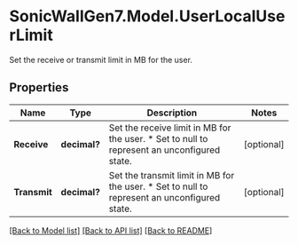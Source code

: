 # SonicWallGen7.Model.UserLocalUserLimit
Set the receive or transmit limit in MB for the user.

## Properties

Name | Type | Description | Notes
------------ | ------------- | ------------- | -------------
**Receive** | **decimal?** | Set the receive limit in MB for the user. * Set to null to represent an unconfigured state. | [optional] 
**Transmit** | **decimal?** | Set the transmit limit in MB for the user. * Set to null to represent an unconfigured state. | [optional] 

[[Back to Model list]](../README.md#documentation-for-models) [[Back to API list]](../README.md#documentation-for-api-endpoints) [[Back to README]](../README.md)


